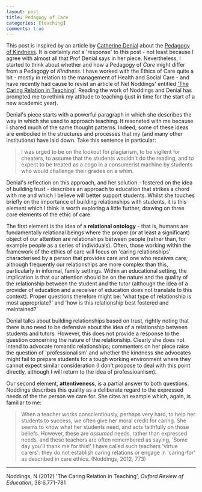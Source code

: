 ```yaml
---
layout: post
title: Pedagogy of Care
categories: [teaching]
comments: true
---
```


This post is inspired by an article by [Catherine Denial](http://catherinedenial.org) about the [Pedagogy of Kindness](https://hybridpedagogy.org/pedagogy-of-kindness/). It is certainly *not* a 'response' to this post - not least because I agree with almost all that Prof Denial says in her piece. Nevertheless, I started to think about whether and how a Pedagogy of *Care* might differ from a Pedagogy of *Kindness*. I have worked with the Ethics of Care quite a bit - mostly in relation to the management of Health and Social Care - and have recently had cause to revist an article of Nel Noddings' entitled ['The Caring Relation in Teaching'](https://www.tandfonline.com/doi/full/10.1080/03054985.2012.745047). Reading the work of Noddings and Denial has prompted me to rethink my attitude to teaching (just in time for the start of a new academic year).

Denial's piece starts with a powerful paragraph in which she describes the way in which she used to approach teaching. It resonated with me because I shared much of the same thought patterns. Indeed, some of these ideas are embodied in the structures and processes that my (and many other institutions) have laid down. Take this sentence in particular:

> I was urged to be on the lookout for plagiarism, to be vigilent for cheaters, to assume that the students wouldn't do the reading, and to expect to be treated as a cogo in a consumerist machine by students who would challenge their grades on a whim.

Denial's reflection on this approach, and her solution - fostered on the idea of building trust - describes an approach to education that strikes a chord with me and which I believe will better support students. Whilst she touches briefly on the importance of building relationships with students, it is this element which I think is worth exploring a little further, drawing on three core elements of the ethic of care.

The first element is the idea of a **relational ontology** - that is, humans are fundamentally relational beings where the proper (or at least a significant) object of our attention are relationships between people (rather than, for example people as a series of individuals). Often, those working within the framework of the ethics of care will focus on 'caring relationships' characterised by a person that provides care and one who receives care; although frequently our relationships are more complex than this, particularly in informal, family settings. Within an educational setting, the implication is that our attention should be on the nature and the quality of the relationship between the student and the tutor (although the idea of a provider of education and a receiver of education does not translate to this context). Proper questions therefore might be: 'what type of relationship is most appropriate?' and 'how is this relationship best fostered and maintained?'

Denial talks about building relationships based on trust, rightly noting that there is no need to be defensive about the idea of a relationship between students and tutors. However, this does not provide a response to the question concerning the nature of the relationship. Clearly she does not intend to advocate romantic relationships; commenters on her piece raise the question of 'professionalism' and whether the kindness she advocates might fail to prepare students for a tough working environment where they cannot expect similar consideration (I don't propose to deal with this point directly, although I will return to the idea of professioanlism).

Our second element, **attentiveness**, is a partial answer to both questions. Noddings describes this quality as a deliberate regard to the expressed needs of the the person we care for. She cites an example which, again, is familiar to me:

> When a teacher works conscientiously, perhaps very hard, to help her students to success, we often give her moral credit for caring. She seems to know what her students need, and acts faithfully on those beliefs. However, these are *assumed* needs, rather than expressed needs, and these teachers are often remembered as saying, 'Some day you'll thank me for this!' I have called such teachers 'virtue carers': they do not establish caring relations or engage in 'caring-for' as described in care ethics. (Noddings, 2012, 773)



----

Noddings, N (2012) 'The Caring Relation in Teaching', *Oxford Review of Education*, 38:6,771-781
